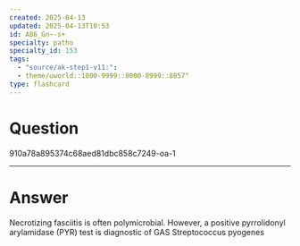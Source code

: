 ```yaml
---
created: 2025-04-13
updated: 2025-04-13T10:53
id: A86_Gn~-s+
specialty: patho
specialty_id: 153
tags:
  - "source/ak-step1-v11:": 
  - theme/uworld::1000-9999::8000-8999::8857"
type: flashcard
---
```


# Question
910a78a895374c68aed81dbc858c7249-oa-1

---

# Answer
Necrotizing fasciitis is often polymicrobial. However, a positive pyrrolidonyl arylamidase (PYR) test is diagnostic of GAS Streptococcus pyogenes